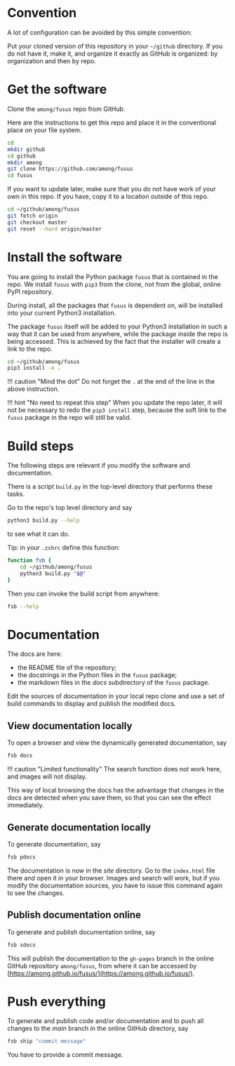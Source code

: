 # Convention

A lot of configuration can be avoided by this simple convention:

Put your cloned version of this repository in your `~/github` directory.
If you do not have it, make it, and organize it exactly as GitHub is organized:
by organization and then by repo.

# Get the software

Clone the `among/fusus` repo from GitHub.

Here are the instructions to get this repo and place it in the conventional place
on your file system.

``` sh
cd
mkdir github
cd github
mkdir among
git clone https://github.com/among/fusus
cd fusus
```

If you want to update later, make sure that you do not have work of your own
in this repo.
If you have, copy it to a location outside of this repo.

``` sh
cd ~/github/among/fusus
git fetch origin
git checkout master
git reset --hard origin/master
```

# Install the software

You are going to install the Python package `fusus` that is contained in the repo.
We install `fusus` with `pip3` from the clone, not from the global, online PyPI
repository.

During install, all the packages that `fusus` is dependent on, will be installed
into your current Python3 installation.

The package `fusus` itself will be added to your Python3 installation in such a way
that it can be used from anywhere, while the package inside the repo is being accessed.
This is achieved by the fact that the installer will create a link to the repo.

``` sh
cd ~/github/among/fusus
pip3 install -e .
```

!!! caution "Mind the dot"
    Do not forget the `.` at the end of the line in the above instruction.

!!! hint "No need to repeat this step"
    When you update the repo later, it will not be necessary to redo the
    `pip3 install` step, because the soft link to the `fusus` package in the repo
    will still be valid.

# Build steps

The following steps are relevant if you modify the software and documentation.

There is a script `build.py` in the top-level directory that performs these tasks.

Go to the repo's top level directory and say

``` sh
python3 build.py --help
```

to see what it can do.

Tip: in your `.zshrc` define this function:

``` sh
function fsb {
    cd ~/github/among/fusus
    python3 build.py "$@"
}

```

Then you can invoke the build script from anywhere:

``` sh
fsb --help
```

# Documentation

The docs are here:

* the README file of the repository;
* the docstrings in the Python files in the `fusus` package;
* the markdown files in the *docs* subdirectory of the `fusus` package.

Edit the sources of documentation in your local repo clone and use a set of build
commands to display and publish the modified docs.

## View documentation locally

To open a browser and view the dynamically generated documentation, say

``` sh
fsb docs
```

!!! caution "Limited functionality"
    The search function does not work here, and images will not display.

This way of local browsing the docs has the advantage that changes in the docs
are detected when you save them, so that you can see the effect immediately.

## Generate documentation locally

To generate documentation, say

``` sh
fsb pdocs
```

The documentation is now in the *site* directory. Go to the `index.html` file there and open it
in your browser. Images and search will work, but if you modify the documentation sources, 
you have to issue this command again to see the changes.

## Publish documentation online

To generate and publish documentation online, say

``` sh
fsb sdocs
```

This will publish the documentation to the `gh-pages` branch
in the online GitHub repository `among/fusus`, from where it can be
accessed by [https://among.github.io/fusus/](https://among.github.io/fusus/).

# Push everything

To generate and publish code and/or documentation and to push all changes to
the *main* branch in the online GitHub directory, say

``` sh
fsb ship "commit message"
```

You have to provide a commit message.
